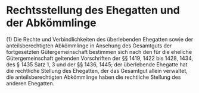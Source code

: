 # Rechtsstellung des Ehegatten und der Abkömmlinge

(1) Die Rechte und Verbindlichkeiten des überlebenden Ehegatten sowie der anteilsberechtigten Abkömmlinge in Ansehung des Gesamtguts der fortgesetzten Gütergemeinschaft bestimmen sich nach den für die eheliche Gütergemeinschaft geltenden Vorschriften der §§ 1419, 1422 bis 1428, 1434, des § 1435 Satz 1, 3 und der §§ 1436, 1445; der überlebende Ehegatte hat die rechtliche Stellung des Ehegatten, der das Gesamtgut allein verwaltet, die anteilsberechtigten Abkömmlinge haben die rechtliche Stellung des anderen Ehegatten.